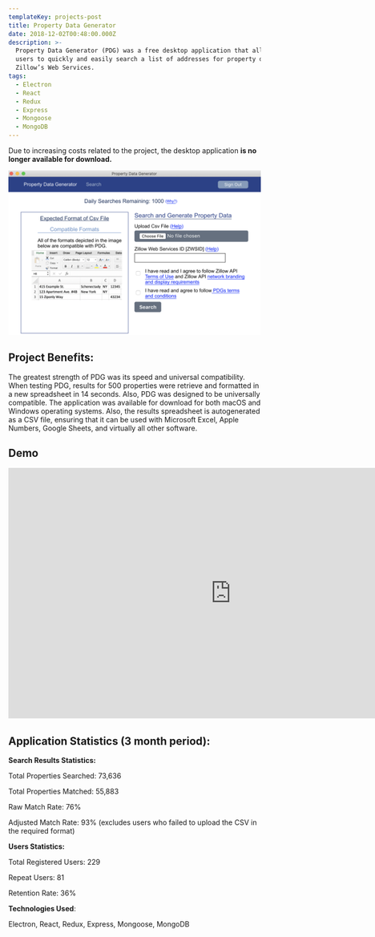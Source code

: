 ```yaml
---
templateKey: projects-post
title: Property Data Generator
date: 2018-12-02T00:48:00.000Z
description: >-
  Property Data Generator (PDG) was a free desktop application that allowed
  users to quickly and easily search a list of addresses for property data using
  Zillow’s Web Services. 
tags:
  - Electron
  - React
  - Redux
  - Express
  - Mongoose
  - MongoDB
---
```

Due to increasing costs related to the project, the desktop application **is no longer available for download.**

![Property data generator screenshot](/img/app-screenshot.png)

## **Project Benefits**:

The greatest strength of PDG was its speed and universal compatibility. When testing PDG, results for 500 properties were retrieve and formatted in a new spreadsheet in 14 seconds. Also, PDG was designed to be universally compatible. The application was available for download for both macOS and Windows operating systems. Also, the results spreadsheet is autogenerated as a CSV file, ensuring that it can be used with Microsoft Excel, Apple Numbers, Google Sheets, and virtually all other software.

## Demo

<iframe width="888" height="500" src="https://www.youtube.com/embed/FlHVLXJCKJU" title="YouTube video player" frameborder="0" allow="accelerometer; autoplay; clipboard-write; encrypted-media; gyroscope; picture-in-picture" allowfullscreen></iframe>

## **Application Statistics (3 month period):**

**Search Results Statistics:**

Total Properties Searched: 73,636

Total Properties Matched: 55,883

Raw Match Rate: 76%

Adjusted Match Rate: 93% (excludes users who failed to upload the CSV in the required format) 

**Users Statistics:**

Total Registered Users: 229

Repeat Users: 81

Retention Rate: 36%

**Technologies Used**: 

Electron, React, Redux, Express, Mongoose, MongoDB

